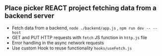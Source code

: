 ## Place picker REACT project fetching data from a backend server

- Fetch data from a backend, `node ./backend/app.js` , `npm run dev -- --host`
- GET and PUT HTTP requests with `fetch` JS function in `http.js` file
- Error handling in the async network requests
- Use custom Hook to reuse functionality `hooks/useFetch.js` 